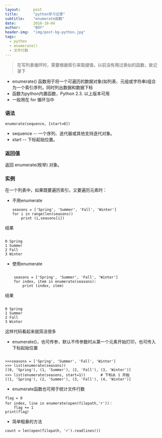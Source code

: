 ```yaml
---
layout:      post
title:       "python学习记录"
subtitle:    "enumerate函数"
date:        2018-10-04
author:      "BOY"
header-img:  "img/post-bg-python.jpg"
tags:
  - python
  - enumerate()
  - 文件行数
---
```



> 在写列表循环时，需要根据索引来取键值，以前没有用过类似的函数，故记录下



- enumerate() 函数用于将一个可遍历的数据对象(如列表、元组或字符串)组合为一个索引序列，同时列出数据和数据下标
- 函数为python内置函数，Python 2.3. 以上版本可用
- 一般用在 for 循环当中

### 语法 

```
enumerate(sequence, [start=0])
```

- sequence -- 一个序列、迭代器或其他支持迭代对象。
- start -- 下标起始位置。

### 返回值

返回 enumerate(枚举) 对象。


### 实例

在一个列表中，如果既要遍历索引，又要遍历元素时：
- 不用enumerate



      seasons = ['Spring', 'Summer', 'Fall', 'Winter']  
      for i in range(len(seasons))  
          print (i,seasons[i])  


结果

```

0 Spring
1 Summer
2 Fall
3 Winter
```

- 使用enumerate

```

    seasons = ['Spring', 'Summer', 'Fall', 'Winter']
    for index, item in enumerate(seasons):
        print (index, item)
```

结果

```

0 Spring
1 Summer
2 Fall
3 Winter
```
这样代码看起来就简洁很多

- enumerate()，也可传参，默认不传参数时从第一个元素开始打印，也可传入下标起始位置

```

>>>seasons = ['Spring', 'Summer', 'Fall', 'Winter']
>>> list(enumerate(seasons))
[(0, 'Spring'), (1, 'Summer'), (2, 'Fall'), (3, 'Winter')]
>>> list(enumerate(seasons, start=1))       # 下标从 1 开始
[(1, 'Spring'), (2, 'Summer'), (3, 'Fall'), (4, 'Winter')]
```

- enumerate函数也可用于统计文件行数

```
flag = 0
for index, line in enumerate(open(filepath,'r'))： 
    flag += 1
print(flag)
```

- 简单粗暴的方法

```
count = len(open(filepath, 'r').readlines())
```


